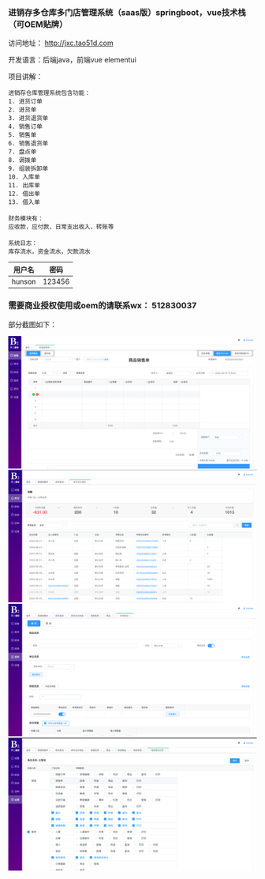 ### 进销存多仓库多门店管理系统（saas版）springboot，vue技术栈（可OEM贴牌）
访问地址： http://jxc.tao51d.com

开发语言：后端java，前端vue elementui

项目讲解：
```
进销存仓库管理系统包含功能：
1. 进货订单
2. 进货单
3. 进货退货单
4. 销售订单
5. 销售单
6. 销售退货单
7. 盘点单
8. 调拨单
9. 组装拆卸单
10. 入库单
11. 出库单
12. 借出单
13. 借入单

财务模块有：
应收款，应付款，日常支出收入，转账等

系统日志：
库存流水，资金流水，欠款流水

```


| 用户名    | 密码     |
|--------|--------|
| hunson | 123456 |


### 需要商业授权使用或oem的请联系wx： 512830037


部分截图如下：

![输入图片说明](https://github.com/hunson1990/jxcsaas/blob/master/1.png?raw=true "屏幕截图.png")
![输入图片说明](https://github.com/hunson1990/jxcsaas/blob/master/2.png?raw=true "屏幕截图.png")
![输入图片说明](https://github.com/hunson1990/jxcsaas/blob/master/3.png?raw=true "屏幕截图.png")
![输入图片说明](https://github.com/hunson1990/jxcsaas/blob/master/4.png?raw=true "屏幕截图.png")
